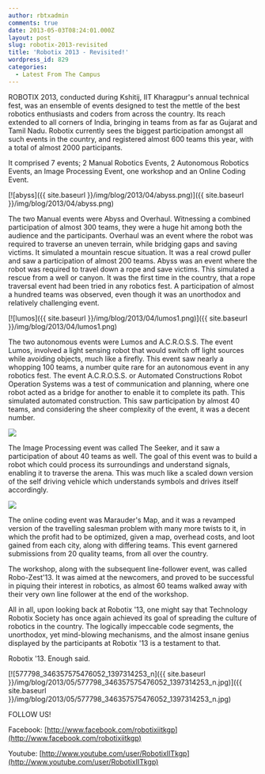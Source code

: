 ```yaml
---
author: rbtxadmin
comments: true
date: 2013-05-03T08:24:01.000Z
layout: post
slug: robotix-2013-revisited
title: 'Robotix 2013 - Revisited!'
wordpress_id: 829
categories:
  - Latest From The Campus
---
```


ROBOTIX 2013, conducted during Kshitij, IIT Kharagpur's annual technical fest, was an ensemble of events designed to test the mettle of the best robotics enthusiasts and coders from across the country. Its reach extended to all corners of India, bringing in teams from as far as Gujarat and Tamil Nadu. Robotix currently sees the biggest participation amongst all such events in the country, and registered almost 600 teams this year, with a total of almost 2000 participants.

It comprised 7 events; 2 Manual Robotics Events, 2 Autonomous Robotics Events, an Image Processing Event, one workshop and an Online Coding Event.

[![abyss]({{ site.baseurl }}/img/blog/2013/04/abyss.png)]({{ site.baseurl }}/img/blog/2013/04/abyss.png)

The two Manual events were Abyss and Overhaul. Witnessing a combined participation of almost 300 teams, they were a huge hit among both the audience and the participants. Overhaul was an event where the robot was required to traverse an uneven terrain, while bridging gaps and saving victims. It simulated a mountain rescue situation. It was a real crowd puller and saw a participation of almost 200 teams.  Abyss was an event where the robot was required to travel down a rope and save victims. This simulated a rescue from a well or canyon. It was the first time in the country, that a rope traversal event had been tried in any robotics fest. A participation of almost a hundred teams was observed, even though it was an unorthodox and relatively challenging event.

[![lumos]({{ site.baseurl }}/img/blog/2013/04/lumos1.png)]({{ site.baseurl }}/img/blog/2013/04/lumos1.png)

The two autonomous events were Lumos and A.C.R.O.S.S. The event Lumos, involved a light sensing robot that would switch off light sources while avoiding objects, much like a firefly. This event saw nearly a whopping 100 teams, a number quite rare for an autonomous event in any robotics fest. The event A.C.R.O.S.S. or Automated Constructions Robot Operation Systems was a test of communication and planning, where one robot acted as a bridge for another to enable it to complete its path. This simulated automated construction. This saw participation by almost 40 teams, and considering the sheer complexity of the event, it was a decent number.

![](http://robotix.in/css/images/eventpage/seeker.png)

The Image Processing event was called The Seeker, and it saw a participation of about 40 teams as well. The goal of this event was to build a robot which could process its surroundings and understand signals, enabling it to traverse the arena. This was much like a scaled down version of the self driving vehicle which understands symbols and drives itself accordingly.

 ![](http://robotix.in/css/images/eventpage/marauder.png)

The online coding event was Marauder's Map, and it was a revamped version of the travelling salesman problem with many more twists to it, in which the profit had to be optimized, given a map, overhead costs, and loot gained from each city, along with differing teams. This event garnered submissions from 20 quality teams, from all over the country.

The workshop, along with the subsequent line-follower event, was called Robo-Zest'13. It was aimed at the newcomers, and proved to be successful in piquing their interest in robotics, as almost 60 teams walked away with their very own line follower at the end of the workshop.

All in all, upon looking back at Robotix '13, one might say that Technology Robotix Society has once again achieved its goal of spreading the culture of robotics in the country. The logically impeccable code segments, the unorthodox, yet mind-blowing mechanisms, and the almost insane genius displayed by the participants at Robotix '13 is a testament to that.

Robotix '13. Enough said.

[![577798_346357575476052_1397314253_n]({{ site.baseurl }}/img/blog/2013/05/577798_346357575476052_1397314253_n.jpg)]({{ site.baseurl }}/img/blog/2013/05/577798_346357575476052_1397314253_n.jpg)

FOLLOW US!

Facebook: [http://www.facebook.com/robotixiitkgp](http://www.facebook.com/robotixiitkgp)

Youtube: [http://www.youtube.com/user/RobotixIITkgp](http://www.youtube.com/user/RobotixIITkgp)
